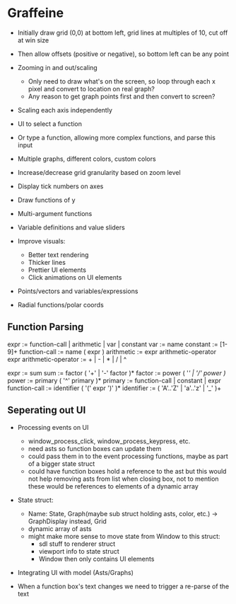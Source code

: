 # Graffeine

- Initially draw grid (0,0) at bottom left, grid lines at multiples of 10, cut
off at win size
- Then allow offsets (positive or negative), so bottom left can be any point
- Zooming in and out/scaling
    - Only need to draw what's on the screen, so loop through each x pixel and
    convert to location on real graph?
    - Any reason to get graph points first and then convert to screen?
- Scaling each axis independently

- UI to select a function
- Or type a function, allowing more complex functions, and parse this input

- Multiple graphs, different colors, custom colors
- Increase/decrease grid granularity based on zoom level
- Display tick numbers on axes
- Draw functions of y
- Multi-argument functions
- Variable definitions and value sliders

- Improve visuals:
    - Better text rendering
    - Thicker lines
    - Prettier UI elements
    - Click animations on UI elements

- Points/vectors and variables/expressions
- Radial functions/polar coords


## Function Parsing

expr := function-call | arithmetic | var | constant
var := name
constant := [1-9]+
function-call := name ( expr )
arithmetic := expr arithmetic-operator expr
arithmetic-operator := + | - | * | / | ^


expr := sum
sum := factor ( '+' | '-' factor )*
factor := power ( '*' | '/' power )*
power := primary ( '^' primary )*
primary := function-call | constant | expr
function-call := identifier ( '(' expr ')' )*
identifier := ( 'A'..'Z' | 'a'..'z' | '_' )+

## Seperating out UI

- Processing events on UI
    - window_process_click, window_process_keypress, etc.
    - need asts so function boxes can update them
    - could pass them in to the event processing functions, maybe as part of
    a bigger state struct
    - could have function boxes hold a reference to the ast but this would not
    help removing asts from list when closing box, not to mention these would be
    references to elements of a dynamic array
- State struct:
    - Name: State, Graph(maybe sub struct holding asts, color, etc.)
    -> GraphDisplay instead, Grid
    - dynamic array of asts
    - might make more sense to move state from Window to this struct:
        - sdl stuff to renderer struct
        - viewport info to state struct
        - Window then only contains UI elements
- Integrating UI with model (Asts/Graphs)

- When a function box's text changes we need to trigger a re-parse of the text
